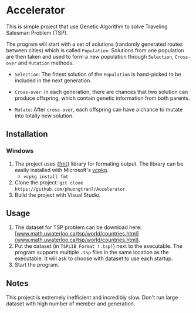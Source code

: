 # Accelerator

This is simple project that use Genetic Algorithm to solve Traveling Salesman Problem (TSP).

The program will start with a set of solutions (randomly generated routes between cities) which is called `Population`. Solutions from one population are then taken and used to form a new population through `Selection`, `Cross-over` and `Mutation` methods. 

* `Selection`: The fittest solution of the `Population` is hand-picked to be included in the next generation.

* `Cross-over`: In each generation, there are chances that two solution can produce offspring, which contain genetic information from both parents.

* `Mutate`: After `cross-over`, each offspring can have a chance to mutate into totally new solution.

## Installation
### Windows
1. The project  uses [{fmt}](https://github.com/fmtlib/fmt/) library for formating output. The library can be easily installed with Microsoft's [vcpkg](https://github.com/Microsoft/vcpkg).
    * `vcpkg install fmt`
2. Clone the project: `git clone https://github.com/phuongtran7/Accelerator`.
3. Build the project with Visual Studio.

## Usage
1. The dataset for TSP problem can be download here: [www.math.uwaterloo.ca/tsp/world/countries.html](www.math.uwaterloo.ca/tsp/world/countries.html).
2. Put the dataset (in `TSPLIB Format (.tsp)`) next to the executable. The program supports multiple `.tsp` files in the same location as the executable. It will ask to choose with dataset to use each startup.
3. Start the program.

## Notes
This project is extremely inefficient and incredibly slow. Don't run large dataset with high number of member and generation.